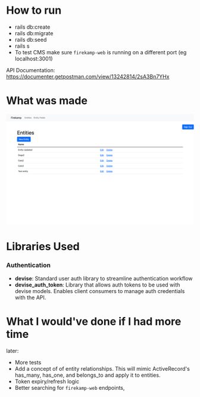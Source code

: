 # How to run

- rails db:create
- rails db:migrate
- rails db:seed
- rails s
- To test CMS make sure `firekamp-web`  is running on a different port (eg localhost:3001)

API Documentation: https://documenter.getpostman.com/view/13242814/2sA3Bn7YHx

# What was made
![img.png](img.png)

# Libraries Used
### **Authentication**
- **devise**: Standard user auth library to streamline authentication workflow
- **devise_auth_token**: Library that allows auth tokens to be used with devise models. Enables client consumers to manage auth credentials with the API.

# What I would've done if I had more time
later:
- More tests
- Add a concept of of entity relationships. This will mimic ActiveRecord's has_many, has_one, and belongs_to and apply it to entities. 
- Token expiry/refresh logic
- Better searching for `firekamp-web` endpoints,